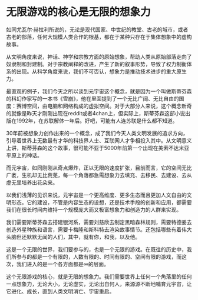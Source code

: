 # 无限游戏的核心是无限的想象力

如同尤瓦尔·赫拉利所说的，无论是现代国家、中世纪的教堂、古老的城市，或者古老的部落，任何大规模人类合作的根基，都在于某种只存在于集体想象中的虚构故事。

从文明角度来说，神话、神学和宗教方面的原始想象，帮助人类从原始部落走向了奴隶制和封建制。对于宗教阐释的改进，产生了新的叙事形势，导致了权力制衡体系的出现。从科学角度来说，我们不可否认，想象力是推动技术进步的重大原生力。

最直观的例子，我们今天之所以谈到元宇宙这个概念，就是因为一个叫做斯蒂芬森的科幻作家写的一本书《雪崩》，他在里面提到了一个无比广阔、无比自由的国度：赛博空间，由电脑和网络构成的虚拟空间。对于大部分人来说，这个概念新奇的就像是昨天才刚刚出现在reddit或者4chan上，但实际上，斯蒂芬森这部小说出版在1992年，在苏联解体一年后。好吧，可能有人连苏联是什么都不知道。

30年前被想象力创作出来的一个概念，成了我们今天人类文明发展的追求方向，引导着世界上无数最有才华的科技界人士、互联网人才争相投入其中。从文明意义上讲，斯蒂芬森的这个故事，很可能不亚于5000年前第一个出现在美索不达米亚平原上的神话。

而元宇宙，如同刚刚从奇点爆炸，正以无限的速度扩张，目前而言，它的空间无比广袤，生机却无比荒芜，每一个角落都急需想象力去填充、去移民、去建设、去从虚无里培养出花朵来。

以我们浅薄的见识来说，元宇宙是一个更高维度、更多生态而且更加人文自由的文明形态。它的建设，不管是内容生态的设想，还是技术手段的创新和应用，都需要我们在很长时间内维持一个规模庞大而又极富想象力和创造力的人群来实现。

我们需要斯蒂芬森去搭建银河系，需要刘慈欣去制定黑暗森林规则，需要特德姜去创造外星种族和语言，需要卡梅隆和斯科特去渲染故事情节。还包括哪些有着伟大头脑但还默默无闻的人们，其中，就有你，和我，以及他。

这是一个无限的世界，我们要参与的，也是一个无限的游戏。在既往的历史中，我们所参与的都是一个有限的，人数有限的、时间有限的、空间有限的游戏，而这次，我们进入的是一个各方面都是∞的层面。

这个无限游戏的核心，就是无限的想象力。我们需要世界上任何一个角落里的任何一点想象力，无论大小，无论虚实，无论出自何人，来源源不断地哺育元宇宙，让它进化、成长，直到人类文明消亡、宇宙重启。

&#x20;

